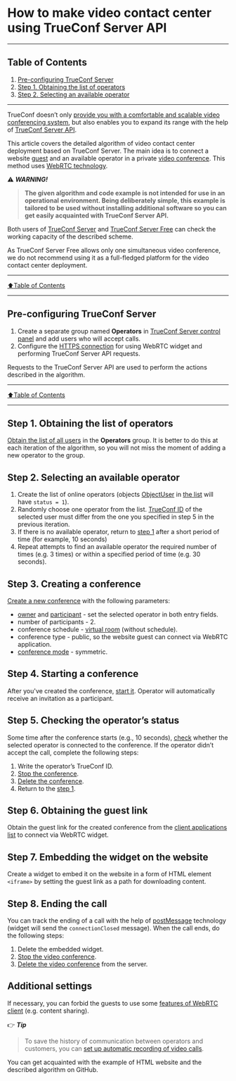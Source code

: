 # How to make video contact center using TrueConf Server API
____
## Table of Contents
1. [Pre-configuring TrueConf Server](#pre-configuring-trueconf-server)
1. [Step 1. Obtaining the list of operators](#step-1-obtaining-the-list-of-operators)
1. [Step 2. Selecting an available operator](#step-2-selecting-an-available-operator)
____

TrueConf doesn’t only [provide you with a comfortable and scalable video conferencing system](https://trueconf.com/blog/knowledge-base/get-video-conferencing-system-15-minutes.html), but also enables you to expand its range with the help of [TrueConf Server API](https://developers.trueconf.com/api/server/).

This article covers the detailed algorithm of video contact center deployment based on TrueConf Server. The main idea is to connect a website [guest](https://trueconf.com/blog/wiki/online-user-guest) and an available operator in a private [video conference](https://trueconf.com/what-is-video-conferencing.html). This method uses [WebRTC technology](https://trueconf.com/blog/reviews-comparisons/which-browsers-support-webrtc.html).

:warning: ***WARNING!***
> **The given algorithm and code example is not intended for use in an operational environment. Being deliberately simple, this example is tailored to be used without installing additional software so you can get easily acquainted with TrueConf Server API.**

Both users of [TrueConf Server](https://trueconf.com/products/server/video-conferencing-server.html) and [TrueConf Server Free](https://trueconf.com/products/tcsf/trueconf-server-free.html) can check the working capacity of the described scheme.

As TrueConf Server Free allows only one simultaneous video conference, we do not recommend using it as a full-fledged platform for the video contact center deployment.
____
[:arrow_up:Table of Contents](#table-of-contents)
___

## Pre-configuring TrueConf Server

1. Create a separate group named **Operators** in [TrueConf Server control panel](https://docs.trueconf.com/server/en/admin/web-config#groups-tab) and add users who will accept calls.
1. Configure the [HTTPS connection](https://trueconf.com/blog/knowledge-base/adjust-https-trueconf-server.html) for using WebRTC widget and performing TrueConf Server API requests.

Requests to the TrueConf Server API are used to perform the actions described in the algorithm.
____
[:arrow_up:Table of Contents](#table-of-contents)
___

## Step 1. Obtaining the list of operators

[Obtain the list of all users](https://developers.trueconf.com/api/server/#api-Groups_Users-GetUserList) in the **Operators** group. It is better to do this at each iteration of the algorithm, so you will not miss the moment of adding a new operator to the group.

## Step 2. Selecting an available operator

1. Create the list of online operators (objects [ObjectUser](https://developers.trueconf.com/api/server/#api-Objects-User) in [the list](#step-1-obtaining-the-list-of-operators) will have `status = 1`).
1. Randomly choose one operator from the list. [TrueConf ID](https://trueconf.com/blog/wiki/trueconf-id) of the selected user must differ from the one you specified in step 5 in the previous iteration.
1. If there is no available operator, return to [step 1](#step-1-obtaining-the-list-of-operators) after a short period of time (for example, 10 seconds)
1. Repeat attempts to find an available operator the required number of times (e.g. 3 times) or within a specified period of time (e.g. 30 seconds).

## Step 3. Creating a conference

[Create a new conference](https://developers.trueconf.com/api/server/#api-Conferences-CreateConference) with the following parameters:

* [owner](https://trueconf.com/blog/wiki/owner) and [participant](https://trueconf.com/blog/wiki/conference-participant) - set the selected operator in both entry fields.
* number of participants - 2.
* conference schedule - [virtual room](https://trueconf.com/blog/wiki/virtual-room) (without schedule).
* conference type - public, so the website guest can connect via WebRTC application.
* [conference mode](https://trueconf.com/blog/knowledge-base/the-ultimate-guide-to-conference-modes.html) - symmetric.

## Step 4. Starting a conference

After you've created the conference, [start it](https://developers.trueconf.com/api/server/#api-Conferences-RunConference). Operator will automatically receive an invitation as a participant.

## Step 5. Checking the operator’s status

Some time after the conference starts (e.g., 10 seconds), [check](https://developers.trueconf.com/api/server/#api-Conferences_Participants-GetParticipantList) whether the selected operator is connected to the conference. If the operator didn’t accept the call, complete the following steps:

1. Write the operator’s TrueConf ID.
1. [Stop the conference](https://developers.trueconf.com/api/server/#api-Conferences-StopConference).
1. [Delete the conference](https://developers.trueconf.com/api/server/#api-Conferences-DeleteConference).
1. Return to the [step 1](#step-1-obtaining-the-list-of-operators).

## Step 6. Obtaining the guest link

Obtain the guest link for the created conference from the [client applications list](https://developers.trueconf.com/api/server/#api-Software_Clients-GetClientList) to connect via WebRTC widget.

## Step 7. Embedding the widget on the website

Create a widget to embed it on the website in a form of HTML element `<iframe>` by setting the guest link as a path for downloading content.

## Step 8. Ending the call

You can track the ending of a call with the help of [postMessage](https://developer.mozilla.org/en-US/docs/Web/API/Window/postMessage) technology (widget will send the  `connectionClosed` message). When the call ends, do the following steps:

1. Delete the embedded widget.
1. [Stop the video conference](https://developers.trueconf.com/api/server/#api-Conferences-StopConference).
1. [Delete the video conference](https://developers.trueconf.com/api/server/#api-Conferences-DeleteConference) from the server.

## Additional settings

If necessary, you can forbid the guests to use some [features of WebRTC client](https://trueconf.com/blog/knowledge-base/embedding-trueconf-video-conferencing-into-your-website.html#How_to_customize_conference_webpage) (e.g. content sharing).

:point_right: ***Tip*** 
> To save the history of communication between operators and customers, you can [set up automatic recording of video calls](https://trueconf.com/blog/knowledge-base/how-to-record-video-conference.html#How_to_record_video_conferences_on_TrueConf_Server_side).

You can get acquainted with the example of HTML website and the described algorithm on GitHub.